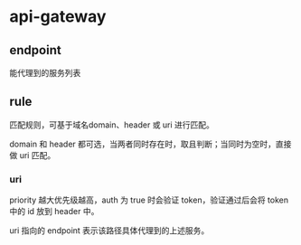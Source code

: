 # api-gateway

## endpoint
能代理到的服务列表

## rule
匹配规则，可基于域名domain、header 或 uri 进行匹配。

domain 和 header 都可选，当两者同时存在时，取且判断；当同时为空时，直接做 uri 匹配。

### uri
priority 越大优先级越高，auth 为 true 时会验证 token，验证通过后会将 token 中的 id 放到 header 中。

uri 指向的 endpoint 表示该路径具体代理到的上述服务。